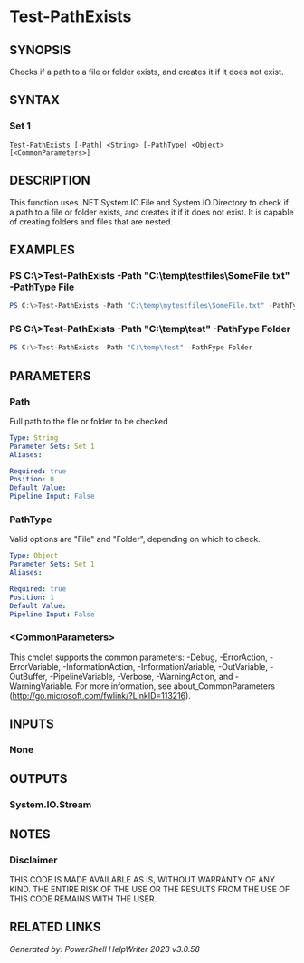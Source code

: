 ﻿# Test-PathExists

## SYNOPSIS
Checks if a path to a file or folder exists, and creates it if it does not exist.

## SYNTAX

### Set 1
```
Test-PathExists [-Path] <String> [-PathType] <Object> [<CommonParameters>]
```

## DESCRIPTION
This function uses .NET System.IO.File and System.IO.Directory to check if a path to a file or folder exists, and creates it if it does not exist. It is capable of creating folders and files that are nested.

## EXAMPLES

### PS C:\\\>Test-PathExists -Path "C:\\temp\\testfiles\\SomeFile.txt" -PathType File

```powershell
PS C:\>Test-PathExists -Path "C:\temp\mytestfiles\SomeFile.txt" -PathType File
```

### PS C:\\\>Test-PathExists -Path "C:\\temp\\test" -PathFype Folder

```powershell
PS C:\>Test-PathExists -Path "C:\temp\test" -PathFype Folder
```

## PARAMETERS

### Path
Full path to the file or folder to be checked

```yaml
Type: String
Parameter Sets: Set 1
Aliases: 

Required: true
Position: 0
Default Value: 
Pipeline Input: False
```

### PathType
Valid options are "File" and "Folder", depending on which to check.

```yaml
Type: Object
Parameter Sets: Set 1
Aliases: 

Required: true
Position: 1
Default Value: 
Pipeline Input: False
```

### \<CommonParameters\>
This cmdlet supports the common parameters: -Debug, -ErrorAction, -ErrorVariable, -InformationAction, -InformationVariable, -OutVariable, -OutBuffer, -PipelineVariable, -Verbose, -WarningAction, and -WarningVariable. For more information, see about_CommonParameters (http://go.microsoft.com/fwlink/?LinkID=113216).

## INPUTS

### None


## OUTPUTS

### System.IO.Stream


## NOTES

### Disclaimer
THIS CODE IS MADE AVAILABLE AS IS, WITHOUT WARRANTY OF ANY KIND. THE ENTIRE RISK OF THE USE OR THE RESULTS FROM THE USE OF THIS CODE REMAINS WITH THE USER.

## RELATED LINKS


*Generated by: PowerShell HelpWriter 2023 v3.0.58*
